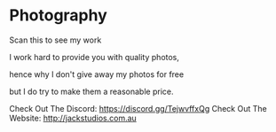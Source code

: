 # Photography
Scan this to see my work

I work hard to provide you with quality photos,

hence why I don't give away my photos for free

but I do try to make them a reasonable price.


Check Out The Discord: https://discord.gg/TejwvffxQg
Check Out The Website: http://jackstudios.com.au
